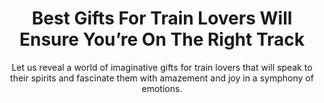 ---
layout: post
title: Best Gifts For Train Lovers Will Ensure You’re On The Right Track
subtitle: Let us reveal a world of imaginative gifts&nbsp;for train lovers that will speak to their spirits and fascinate them with amazement and joy in a symphony of emotions.
header-img: "img/post/2023/09/copied/medium_gifts_for_train_lovers_4d9b3b80ae.jpg"
header-style: text
permalink: "/gifts-train-lovers/"
catalog: true
tags:
  - Recipients 
  - Men
---   